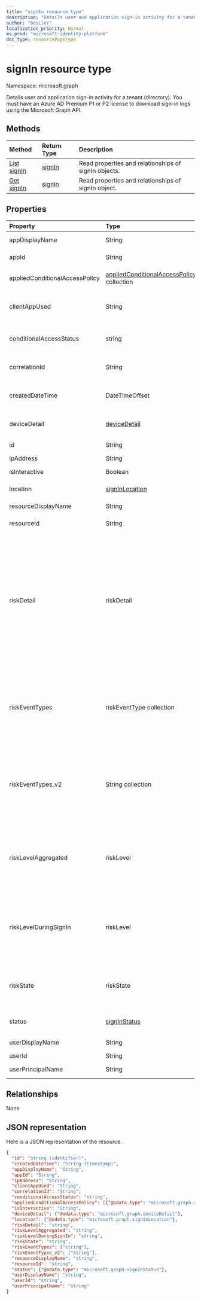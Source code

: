 ```yaml
---
title: "signIn resource type"
description: "Details user and application sign-in activity for a tenant (directory)."
author: "besiler"
localization_priority: Normal
ms.prod: "microsoft-identity-platform"
doc_type: resourcePageType
---
```


# signIn resource type

Namespace: microsoft.graph

Details user and application sign-in activity for a tenant (directory). You must have an Azure AD Premium P1 or P2 license to download sign-in logs using the Microsoft Graph API.

## Methods

| Method		   | Return Type	|Description|
|:---------------|:--------|:----------|
|[List signIn](../api/signin-list.md) | [signIn](signin.md) |Read properties and relationships of signIn objects.|
|[Get signIn](../api/signin-get.md) | [signIn](signin.md) |Read properties and relationships of signIn object.|

## Properties
| Property	   | Type	|Description|
|:---------------|:--------|:----------|
|appDisplayName|String|App name displayed in the Azure Portal.|
|appId|String|Unique GUID representing the app ID in the Azure Active Directory.|
|appliedConditionalAccessPolicy|[appliedConditionalAccessPolicy](appliedconditionalaccesspolicy.md) collection|Provides a list of conditional access policies that are triggered by the corresponding sign-in activity.|
|clientAppUsed|String|Identifies the legacy client used for sign-in activity.  Includes Browser, Exchange Active Sync, modern clients, IMAP, MAPI, SMTP, and POP.|
|conditionalAccessStatus|string| Reports status of an activated conditional access policy. Possible values are: `success`, `failure`, `notApplied`, and `unknownFutureValue`.|
|correlationId|String|The request ID sent from the client when the sign-in is initiated; used to troubleshoot sign-in activity.|
|createdDateTime|DateTimeOffset|Date and time (UTC) the sign-in was initiated. Example: midnight on Jan 1, 2014 is reported as `'2014-01-01T00:00:00Z'`.|
|deviceDetail|[deviceDetail](devicedetail.md)|Device information from where the sign-in occurred; includes device ID, operating system, and browser. |
|id|String|Unique ID representing the sign-in activity.|
|ipAddress|String|IP address of the client used to sign in.|
|isInteractive|Boolean|Indicates if a sign-in is interactive or not.|
|location|[signInLocation](signinlocation.md)|Provides the city, state, and country code where the sign-in originated.|
|resourceDisplayName|String|Name of the resource the user signed into.|
|resourceId|String|ID of the resource that the user signed into.|
|riskDetail|riskDetail|Provides the 'reason' behind a specific state of a risky user, sign-in or a risk event. The possible values are: `none`, `adminGeneratedTemporaryPassword`, `userPerformedSecuredPasswordChange`, `userPerformedSecuredPasswordReset`, `adminConfirmedSigninSafe`, `aiConfirmedSigninSafe`, `userPassedMFADrivenByRiskBasedPolicy`, `adminDismissedAllRiskForUser`, `adminConfirmedSigninCompromised`, `unknownFutureValue`. The value `none` means that no action has been performed on the user or sign-in so far. <br>**Note:** Details for this property require an Azure AD Premium P2 license. Other licenses return the value `hidden`.|
|riskEventTypes|riskEventType collection|Risk event types associated with the sign-in. The possible values are: `unlikelyTravel`, `anonymizedIPAddress`, `maliciousIPAddress`, `unfamiliarFeatures`, `malwareInfectedIPAddress`, `suspiciousIPAddress`, `leakedCredentials`, `investigationsThreatIntelligence`,  `generic`, and `unknownFutureValue`.|
|riskEventTypes_v2|String collection|The list of risk event types associated with the sign-in. Possible values: `unlikelyTravel`, `anonymizedIPAddress`, `maliciousIPAddress`, `unfamiliarFeatures`, `malwareInfectedIPAddress`, `suspiciousIPAddress`, `leakedCredentials`, `investigationsThreatIntelligence`,  `generic`, or `unknownFutureValue`.|
|riskLevelAggregated|riskLevel|Aggregated risk level. The possible values are: `none`, `low`, `medium`, `high`, `hidden`, and `unknownFutureValue`. The value `hidden` means the user or sign-in was not enabled for Azure AD Identity Protection. **Note:** Details for this property are only available for Azure AD Premium P2 customers. All other customers will be returned `hidden`.|
|riskLevelDuringSignIn|riskLevel|Risk level during sign-in. The possible values are: `none`, `low`, `medium`, `high`, `hidden`, and `unknownFutureValue`. The value `hidden` means the user or sign-in was not enabled for Azure AD Identity Protection. **Note:** Details for this property are only available for Azure AD Premium P2 customers. All other customers will be returned `hidden`.|
|riskState|riskState|Reports status of the risky user, sign-in, or a risk event. The possible values are: `none`, `confirmedSafe`, `remediated`, `dismissed`, `atRisk`, `confirmedCompromised`, `unknownFutureValue`.|
|status|[signInStatus](signinstatus.md)|Sign-in status. Includes the error code and description of the error (in case of a sign-in failure).|
|userDisplayName|String|Display name of the user that initiated the sign-in.|
|userId|String|ID of the user that initiated the sign-in.|
|userPrincipalName|String|User principal name of the user that initiated the sign-in.|

## Relationships

None


## JSON representation

Here is a JSON representation of the resource.

<!-- {
  "blockType": "resource",
  "optionalProperties": [

  ],
  "@odata.type": "microsoft.graph.signIn"
}-->
```json
{
  "id": "String (identifier)",
  "createdDateTime": "String (timestamp)",
  "appDisplayName": "String",
  "appId": "String",
  "ipAddress": "String",
  "clientAppUsed": "String",
  "correlationId": "String",
  "conditionalAccessStatus": "string",
  "appliedConditionalAccessPolicy": [{"@odata.type": "microsoft.graph.appliedConditionalAccessPolicy"}],
  "isInteractive": "String",
  "deviceDetail": {"@odata.type": "microsoft.graph.deviceDetail"},
  "location": {"@odata.type": "microsoft.graph.signInLocation"},
  "riskDetail": "string",
  "riskLevelAggregated": "string",
  "riskLevelDuringSignIn": "string",
  "riskState": "string",
  "riskEventTypes": ["string"],
  "riskEventTypes_v2": ["String"],
  "resourceDisplayName": "string",
  "resourceId": "string",
  "status": {"@odata.type": "microsoft.graph.signInStatus"},
  "userDisplayName": "string",
  "userId": "string",
  "userPrincipalName": "string"
}

```

<!-- uuid: 8fcb5dbc-d5aa-4681-8e31-b001d5168d79
2015-10-25 14:57:30 UTC -->
<!-- {
  "type": "#page.annotation",
  "description": "signIn resource",
  "keywords": "",
  "section": "documentation",
  "tocPath": ""
}-->

